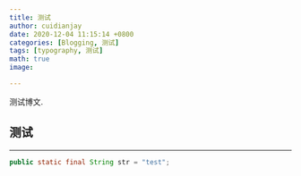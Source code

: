 ```yaml
---
title: 测试
author: cuidianjay
date: 2020-12-04 11:15:14 +0800
categories: [Blogging, 测试]
tags: [typography, 测试]
math: true
image: 

---
```


测试博文.

## 测试

------



~~~java
public static final String str = "test";
~~~

